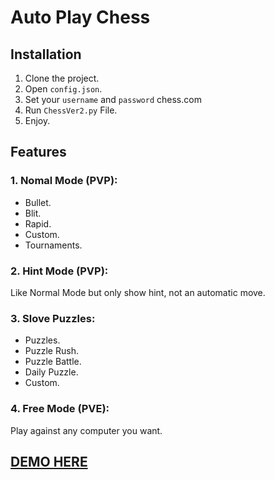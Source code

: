 # Auto Play Chess

## Installation

1. Clone the project.
2. Open `config.json`.
3. Set your `username` and `password` chess.com
4. Run `ChessVer2.py` File.
5. Enjoy.

## Features

### 1. Nomal Mode (PVP):
  - Bullet.
  - Blit.
  - Rapid.
  - Custom.
  - Tournaments.
### 2. Hint Mode (PVP):
  Like Normal Mode but only show hint, not an automatic move.
### 3. Slove Puzzles:
  - Puzzles.
  - Puzzle Rush.
  - Puzzle Battle.
  - Daily Puzzle.
  - Custom.
### 4. Free Mode (PVE):
  Play against any computer you want.

## [DEMO HERE](https://www.youtube.com/watch?v=Kd2nkXOv0SI)

